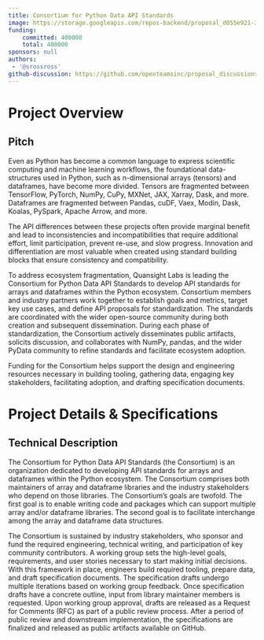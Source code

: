 ```yaml
---
title: Consortium for Python Data API Standards
image: https://storage.googleapis.com/repos-backend/proposal_d055e921-3179-4159-8352-fe8117673ada.png
funding:
    committed: 400000
    total: 400000
sponsors: null
authors: 
 - '@srossross'
github-discussion: https://github.com/openteamsinc/proposal_discussions/discussions/17
---
```


# Project Overview

## Pitch

Even as Python has become a common language to express scientific computing and machine learning workflows, the foundational data-structures used in Python, such as n-dimensional arrays (tensors) and dataframes, have become more divided. Tensors are fragmented between TensorFlow, PyTorch, NumPy, CuPy, MXNet, JAX, Xarray, Dask, and more. Dataframes are fragmented between Pandas, cuDF, Vaex, Modin, Dask, Koalas, PySpark, Apache Arrow, and more.

The API differences between these projects often provide marginal benefit and lead to inconsistencies and incompatibilities that require additional effort, limit participation, prevent re-use, and slow progress. Innovation and differentiation are most valuable when created using standard building blocks that ensure consistency and compatibility.

To address ecosystem fragmentation, Quansight Labs is leading the Consortium for Python Data API Standards to develop API standards for arrays and dataframes within the Python ecosystem. Consortium members and industry partners work together to establish goals and metrics, target key use cases, and define API proposals for standardization. The standards are coordinated with the wider open-source community during both creation and subsequent dissemination. During each phase of standardization, the Consortium actively disseminates public artifacts, solicits discussion, and collaborates with NumPy, pandas, and the wider PyData community to refine standards and facilitate ecosystem adoption.

Funding for the Consortium helps support the design and engineering resources necessary in building tooling, gathering data, engaging key stakeholders, facilitating adoption, and drafting specification documents.


# Project Details & Specifications

## Technical Description

The Consortium for Python Data API Standards (the Consortium) is an organization dedicated to developing API standards for arrays and dataframes within the Python ecosystem. The Consortium comprises both maintainers of array and dataframe libraries and the industry stakeholders who depend on those libraries. The Consortium’s goals are twofold. The first goal is to enable writing code and packages which can support multiple array and/or dataframe libraries. The second goal is to facilitate interchange among the array and dataframe data structures.

The Consortium is sustained by industry stakeholders, who sponsor and fund the required engineering, technical writing, and participation of key community contributors. A working group sets the high-level goals, requirements, and user stories necessary to start making initial decisions. With this framework in place, engineers build required tooling, prepare data, and draft specification documents. The specification drafts undergo multiple iterations based on working group feedback. Once specification drafts have a concrete outline, input from library maintainer members is requested. Upon working group approval, drafts are released as a Request for Comments (RFC) as part of a public review process. After a period of public review and downstream implementation, the specifications are finalized and released as public artifacts available on GitHub.